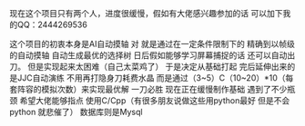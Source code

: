 现在这个项目只有两个人，进度很缓慢，假如有大佬感兴趣参加的话 可以加下我的QQ：2444269536

这个项目的初衷本身是AI自动摸轴 对 就是通过在一定条件限制下的 精确到以帧级的自动摸轴  自动生成最优的选择树 日后假如能够学习屏幕捕捉的话 还可以自动出刀。
但是实现起来太困难（自己太菜鸡了） 于是决定从基础打起
完后延伸出来的 是JJC自动演练 不用再打隐身刀耗费水晶 而是通过（3~5）C（10~20）*10（每套阵容的模拟次数）来实现最优解 一刀必胜
现在正在缓慢制作基础 遇到了不少瓶颈 希望大佬能够指点 使用C/Cpp（有很多朋友说做这些用python最好 但是不会python 就悲催了） 数据库则是Mysql
